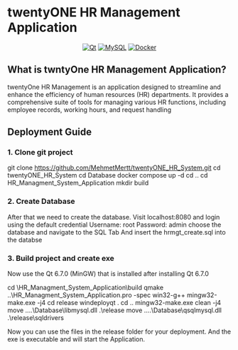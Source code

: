 # twentyONE HR Management Application

<div align="center">

<a href="">![Qt](https://img.shields.io/badge/Qt-%23217346.svg?style=for-the-badge&logo=Qt&logoColor=white)</a>
<a href="">![MySQL](https://img.shields.io/badge/mysql-4479A1.svg?style=for-the-badge&logo=mysql&logoColor=white)</a>
<a href="">![Docker](https://img.shields.io/badge/docker-%230db7ed.svg?style=for-the-badge&logo=docker&logoColor=white)</a>

</div>

## What is twntyOne HR Management Application?
twentyOne HR Management is an application designed to streamline and enhance the efficiency of human resources (HR) departments. It provides a comprehensive suite of tools for managing various HR functions, including employee records, working hours, and request handling


## Deployment Guide

### 1.	Clone git project

git clone https://github.com/MehmetMertt/twentyONE_HR_System.git
cd twentyONE_HR_System
cd Database
docker compose up -d
cd ..
cd HR_Managment_System_Application
mkdir build

### 2.	Create Database
After that we need to create the database. Visit localhost:8080 and login using the default credential
Username: root
Password: admin
choose the database and navigate to the SQL Tab
And insert the hrmgt_create.sql into the databse

### 3.	Build project and create exe
Now use the Qt 6.7.0 (MinGW) that is installed after installing Qt 6.7.0  

cd <into cloned folder>\HR_Managment_System_Application\build
qmake ..\HR_Managment_System_Application.pro -spec win32-g++
mingw32-make.exe -j4
cd release
windeployqt .
cd ..
mingw32-make.exe clean -j4
move ..\..\Database\libmysql.dll .\release
move ..\..\Database\qsqlmysql.dll .\release\sqldrivers


Now you can use the files in the release folder for your deployment. And the exe is executable and will start the Application.

